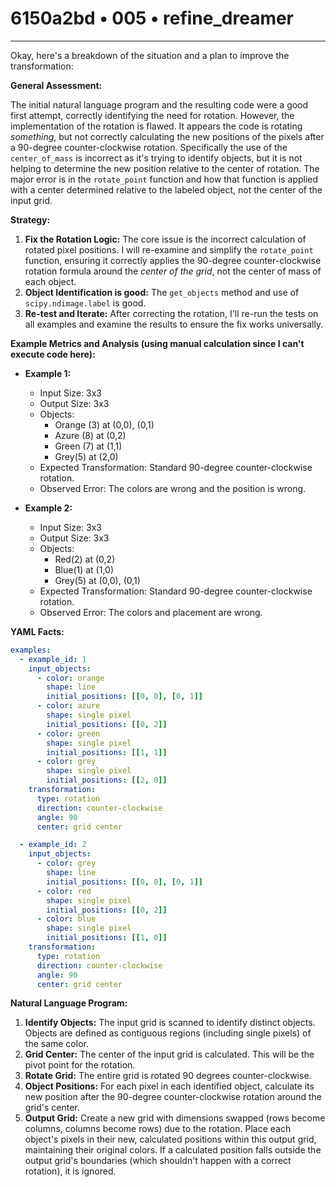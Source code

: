 # 6150a2bd • 005 • refine_dreamer

---
Okay, here's a breakdown of the situation and a plan to improve the transformation:

**General Assessment:**

The initial natural language program and the resulting code were a good first attempt, correctly identifying the need for rotation. However, the implementation of the rotation is flawed. It appears the code is rotating *something*, but not correctly calculating the new positions of the pixels after a 90-degree counter-clockwise rotation. Specifically the use of the `center_of_mass` is incorrect as it's trying to identify objects, but it is not helping to determine the new position relative to the center of rotation. The major error is in the `rotate_point` function and how that function is applied with a center determined relative to the labeled object, not the center of the input grid.

**Strategy:**

1.  **Fix the Rotation Logic:** The core issue is the incorrect calculation of rotated pixel positions. I will re-examine and simplify the `rotate_point` function, ensuring it correctly applies the 90-degree counter-clockwise rotation formula around the *center of the grid*, not the center of mass of each object.
2.  **Object Identification is good:** The `get_objects` method and use of `scipy.ndimage.label` is good.
3.  **Re-test and Iterate:** After correcting the rotation, I'll re-run the tests on all examples and examine the results to ensure the fix works universally.

**Example Metrics and Analysis (using manual calculation since I can't execute code here):**

*   **Example 1:**

    *   Input Size: 3x3
    *   Output Size: 3x3
    *   Objects:
        *   Orange (3) at (0,0), (0,1)
        *   Azure (8) at (0,2)
        *   Green (7) at (1,1)
        *    Grey(5) at (2,0)
    *   Expected Transformation: Standard 90-degree counter-clockwise rotation.
    *   Observed Error: The colors are wrong and the position is wrong.
*   **Example 2:**

    *   Input Size: 3x3
    *   Output Size: 3x3
    *  Objects:
        *  Red(2) at (0,2)
        *  Blue(1) at (1,0)
        *  Grey(5) at (0,0), (0,1)
    *   Expected Transformation: Standard 90-degree counter-clockwise rotation.
    *   Observed Error: The colors and placement are wrong.

**YAML Facts:**

```yaml
examples:
  - example_id: 1
    input_objects:
      - color: orange
        shape: line
        initial_positions: [[0, 0], [0, 1]]
      - color: azure
        shape: single pixel
        initial_positions: [[0, 2]]
      - color: green
        shape: single pixel
        initial_positions: [[1, 1]]
      - color: grey
        shape: single pixel
        initial_positions: [[2, 0]]
    transformation:
      type: rotation
      direction: counter-clockwise
      angle: 90
      center: grid center

  - example_id: 2
    input_objects:
      - color: grey
        shape: line
        initial_positions: [[0, 0], [0, 1]]
      - color: red
        shape: single pixel
        initial_positions: [[0, 2]]
      - color: blue
        shape: single pixel
        initial_positions: [[1, 0]]
    transformation:
      type: rotation
      direction: counter-clockwise
      angle: 90
      center: grid center
```

**Natural Language Program:**

1.  **Identify Objects:** The input grid is scanned to identify distinct objects. Objects are defined as contiguous regions (including single pixels) of the same color.
2.  **Grid Center:** The center of the input grid is calculated. This will be the pivot point for the rotation.
3.  **Rotate Grid:** The entire grid is rotated 90 degrees counter-clockwise.
4.  **Object Positions:** For each pixel in each identified object, calculate its new position after the 90-degree counter-clockwise rotation around the grid's center.
5.  **Output Grid:** Create a new grid with dimensions swapped (rows become columns, columns become rows) due to the rotation. Place each object's pixels in their new, calculated positions within this output grid, maintaining their original colors. If a calculated position falls outside the output grid's boundaries (which shouldn't happen with a correct rotation), it is ignored.


